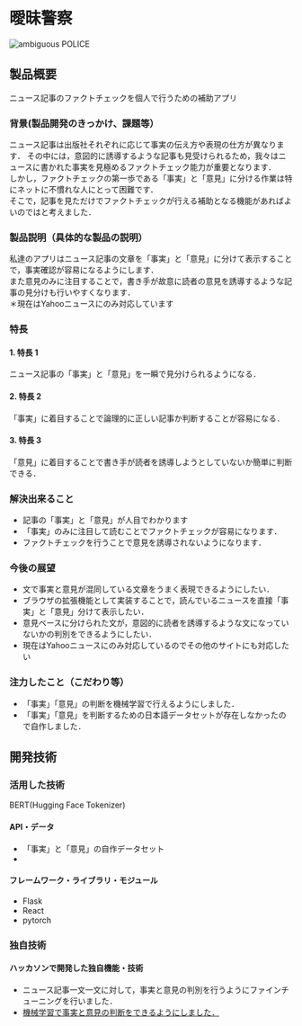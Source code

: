 # 曖昧警察
<!--![IMAGE ALT TEXT HERE](https://jphacks.com/wp-content/uploads/2022/08/JPHACKS2022_ogp.jpg)](https://www.youtube.com/watch?v=LUPQFB4QyVo)-->
![ambiguous POLICE](https://user-images.githubusercontent.com/107242974/197238730-97e890b4-4966-464b-b13b-91e017c70d8d.png)


## 製品概要
ニュース記事のファクトチェックを個人で行うための補助アプリ

### 背景(製品開発のきっかけ、課題等）

ニュース記事は出版社それぞれに応じて事実の伝え方や表現の仕方が異なります．
その中には，意図的に誘導するような記事も見受けられるため，我々はニュースに書かれた事実を見極めるファクトチェック能力が重要となります．<br>
しかし，ファクトチェックの第一歩である「事実」と「意見」に分ける作業は特にネットに不慣れな人にとって困難です．<br>
そこで，記事を見ただけでファクトチェックが行える補助となる機能があればよいのではと考えました．<br>

### 製品説明（具体的な製品の説明）

私達のアプリはニュース記事の文章を「事実」と「意見」に分けて表示することで，事実確認が容易になるようにします．<br>
また意見のみに注目することで，書き手が故意に読者の意見を誘導するような記事の見分けも行いやすくなります．<br>
＊現在はYahooニュースにのみ対応しています

### 特長

#### 1. 特長 1

ニュース記事の「事実」と「意見」を一瞬で見分けられるようになる．

#### 2. 特長 2

「事実」に着目することで論理的に正しい記事か判断することが容易になる．

#### 3. 特長 3

「意見」に着目することで書き手が読者を誘導しようとしていないか簡単に判断できる．

### 解決出来ること

- 記事の「事実」と「意見」が人目でわかります<br>
- 「事実」のみに注目して読むことでファクトチェックが容易になります．
- ファクトチェックを行うことで意見を誘導されないようになります．

### 今後の展望

- 文で事実と意見が混同している文章をうまく表現できるようにしたい．
- ブラウザの拡張機能として実装することで，読んでいるニュースを直接「事実」と「意見」分けて表示したい．
- 意見ベースに分けられた文が，意図的に読者を誘導するような文になっていないかの判別をできるようにしたい．
- 現在はYahooニュースにのみ対応しているのでその他のサイトにも対応したい

### 注力したこと（こだわり等）

- 「事実」「意見」の判断を機械学習で行えるようにしました．
- 「事実」「意見」を判断するための日本語データセットが存在しなかったので自作しました．

## 開発技術

### 活用した技術

BERT(Hugging Face Tokenizer)

#### API・データ

- 「事実」と「意見」の自作データセット
-

#### フレームワーク・ライブラリ・モジュール

- Flask
- React
- pytorch

### 独自技術

#### ハッカソンで開発した独自機能・技術

- ニュース記事一文一文に対して，事実と意見の判別を行うようにファインチューニングを行いました．
- [機械学習で事実と意見の判断をできるようにしました．](https://github.com/jphacks/D_2206/blob/master/app/server/src/app.py)


